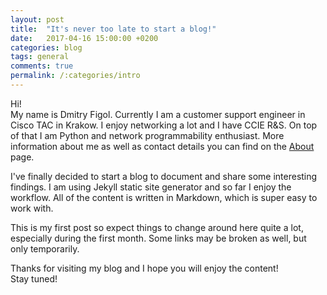 ```yaml
---
layout: post
title:  "It's never too late to start a blog!"
date:   2017-04-16 15:00:00 +0200
categories: blog
tags: general
comments: true
permalink: /:categories/intro
---
```

Hi!  
My name is Dmitry Figol. Currently I am a customer support engineer in Cisco TAC in Krakow. I enjoy networking a lot and I have CCIE R&S. On top of that I am Python and network programmability enthusiast. More information about me as well as contact details you can find on the [About](/about) page.

I've finally decided to start a blog to document and share some interesting findings. I am using Jekyll static site generator and so far I enjoy the workflow. All of the content is written in Markdown, which is super easy to work with.

This is my first post so expect things to change around here quite a lot, especially during the first month. Some links may be broken as well, but only temporarily.

Thanks for visiting my blog and I hope you will enjoy the content!   
Stay tuned!
